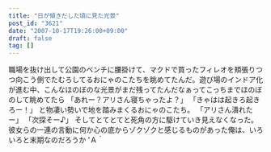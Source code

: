 ```yaml
---
title: "日が傾きだした頃に見た光景"
post_id: "3621"
date: "2007-10-17T19:26:00+09:00"
draft: false
tag: []
---
```



職場を抜け出して公園のベンチに腰掛けて、マクドで買ったフィレオを頬張りつつ向こう側でたむろしてるおにゃのこたちを眺めてたんだ。遊び場のインドア化が進む中、こんなほのぼのな光景がまだ残ってたんだなぁってこっちまでほのぼのして眺めてたら  「あれー？アリさん寝ちゃったよ？」 「きゃはは起きろ起きろー！」 と物凄い勢いで地を踏みまくるおにゃのこたち。 「アリさん潰れたー」 「次探そー♪」 そしてとてとてと死角の方に駆けていき見えなくなった。 彼女らの一連の言動に何か心の底からゾクゾクと感じるものがあった俺は、いろいろと末期なのだろうか 'Ａ｀
